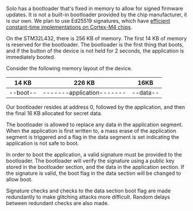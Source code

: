 
Solo has a bootloader that's fixed in memory to allow for signed firmware updates.  It is not a built-in bootloader provided by the chip
manufacturer, it is our own. We plan to use Ed25519 signatures, which have [efficient constant-time implementations on Cortex-M4 chips](http://www.cs.haifa.ac.il/~orrd/LC17/paper39.pdf).

On the STM32L432, there is 256 KB of memory.  The first 14 KB of memory is reserved for the bootloader.
The bootloader is the first thing that boots, and if the button of the device is not held for 2 seconds, the
application is immediately booted.

Consider the following memory layout of the device.

| 14 KB  | 226 KB  | 16KB  |
|---|---|---|
| --boot--  | -------application-------  | --data--  |

Our bootloader resides at address 0, followed by the application, and then the final 16 KB allocated for secret data.

The bootloader is allowed to replace any data in the application segment.  When the application is first written to,
a mass erase of the application segment is triggered and a flag in the data segment is set indicating the application
is not safe to boot.

In order to boot the application, a valid signature must be provided to the bootloader.  The bootloader will verify the
signature using a public key stored in the bootloader section, and the data in the application section.  If the signature
is valid, the boot flag in the data section will be changed to allow boot.

Signature checks and checks to the data section boot flag are made redundantly to make glitching attacks more difficult.  Random delays
between redundant checks are also made.
